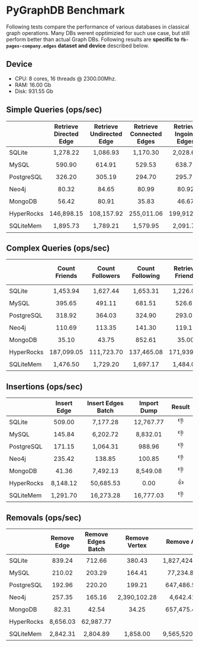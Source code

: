 # PyGraphDB Benchmark

Following tests compare the performance of various databases in classical graph operations.
Many DBs werent opptimizied for such use case, but still perform better than actual Graph DBs.
Following results are **specific to `fb-pages-company.edges` dataset and device** described below.

## Device

* CPU: 8 cores, 16 threads @ 2300.00Mhz.
* RAM: 16.00 Gb
* Disk: 931.55 Gb

## Simple Queries (ops/sec)

|  | Retrieve Directed Edge | Retrieve Undirected Edge | Retrieve Connected Edges | Retrieve Ingoing Edges | Retrieve Outgoing Edges | Result |
| :--- | :---: | :---: | :---: | :---: | :---: | :---: |
| SQLite | 1,278.22 | 1,086.93 | 1,170.30 | 2,028.63 | 1,419.41 | :thumbsdown: |
| MySQL | 590.90 | 614.91 | 529.53 | 638.75 | 590.84 | :thumbsdown: |
| PostgreSQL | 326.20 | 305.19 | 294.70 | 295.73 | 297.26 | :thumbsdown: |
| Neo4j | 80.32 | 84.65 | 80.99 | 80.92 | 78.86 | :thumbsdown: |
| MongoDB | 56.42 | 80.91 | 35.83 | 46.67 | 43.52 | :thumbsdown: |
| HyperRocks | 146,898.15 | 108,157.92 | 255,011.06 | 199,912.22 | 188,976.36 | :thumbsup: |
| SQLiteMem | 1,895.73 | 1,789.21 | 1,579.95 | 2,091.74 | 1,931.75 | :thumbsdown: |

## Complex Queries (ops/sec)

|  | Count Friends | Count Followers | Count Following | Retrieve Friends | Retrieve Friends of Friends | Result |
| :--- | :---: | :---: | :---: | :---: | :---: | :---: |
| SQLite | 1,453.94 | 1,627.44 | 1,653.31 | 1,226.09 | 150.47 | :thumbsdown: |
| MySQL | 395.65 | 491.11 | 681.51 | 526.66 | 88.44 | :thumbsdown: |
| PostgreSQL | 318.92 | 364.03 | 324.90 | 293.02 | 79.87 | :thumbsdown: |
| Neo4j | 110.69 | 113.35 | 141.30 | 119.15 | 52.94 | :thumbsdown: |
| MongoDB | 35.10 | 43.75 | 852.61 | 35.00 | 15.32 | :thumbsdown: |
| HyperRocks | 187,099.05 | 111,723.70 | 137,465.08 | 171,939.96 | 121,615.55 | :thumbsup: |
| SQLiteMem | 1,476.50 | 1,729.20 | 1,697.17 | 1,484.09 | 154.77 | :thumbsdown: |

## Insertions (ops/sec)

|  | Insert Edge | Insert Edges Batch | Import Dump | Result |
| :--- | :---: | :---: | :---: | :---: |
| SQLite | 509.00 | 7,177.28 | 12,767.77 | :thumbsdown: |
| MySQL | 145.84 | 6,202.72 | 8,832.01 | :thumbsdown: |
| PostgreSQL | 171.15 | 1,064.31 | 988.96 | :thumbsdown: |
| Neo4j | 235.42 | 138.85 | 100.85 | :thumbsdown: |
| MongoDB | 41.36 | 7,492.13 | 8,549.08 | :thumbsdown: |
| HyperRocks | 8,148.12 | 50,685.53 | 0.00 | :thumbsup: |
| SQLiteMem | 1,291.70 | 16,273.28 | 16,777.03 | :thumbsdown: |

## Removals (ops/sec)

|  | Remove Edge | Remove Edges Batch | Remove Vertex | Remove All | Result |
| :--- | :---: | :---: | :---: | :---: | :---: |
| SQLite | 839.24 | 712.66 | 380.43 | 1,827,424.38 | :thumbsdown: |
| MySQL | 210.02 | 203.29 | 164.41 | 77,234.82 | :thumbsdown: |
| PostgreSQL | 192.96 | 220.20 | 199.21 | 647,486.53 | :thumbsdown: |
| Neo4j | 257.35 | 165.16 | 2,390,102.28 | 4,642.41 | :thumbsdown: |
| MongoDB | 82.31 | 42.54 | 34.25 | 657,475.43 | :thumbsdown: |
| HyperRocks | 8,656.03 | 62,987.77 |  |  | :thumbsup: |
| SQLiteMem | 2,842.31 | 2,804.89 | 1,858.00 | 9,565,520.52 | :thumbsdown: |

